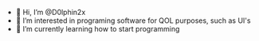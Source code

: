 - 👋 Hi, I’m @D0lphin2x
- 👀 I’m interested in programing software for QOL purposes, such as UI's 
- 🌱 I’m currently learning how to start programming

<!---
D0lphin2x/D0lphin2x is a ✨ special ✨ repository because its `README.md` (this file) appears on your GitHub profile.
You can click the Preview link to take a look at your changes.
--->
